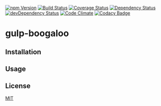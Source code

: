[![npm Version](https://img.shields.io/npm/v/gulp-boogaloo.svg)](https://www.npmjs.com/package/gulp-boogaloo)
[![Build Status](https://travis-ci.org/svenschoenung/gulp-boogaloo.svg?branch=master)](https://travis-ci.org/svenschoenung/gulp-boogaloo)
[![Coverage Status](https://coveralls.io/repos/github/svenschoenung/gulp-boogaloo/badge.svg?branch=master)](https://coveralls.io/github/svenschoenung/gulp-boogaloo?branch=master)
[![Dependency Status](https://david-dm.org/svenschoenung/gulp-boogaloo.svg)](https://david-dm.org/svenschoenung/gulp-boogaloo)
[![devDependency Status](https://david-dm.org/svenschoenung/gulp-boogaloo/dev-status.svg)](https://david-dm.org/svenschoenung/gulp-boogaloo#info=devDependencies)
[![Code Climate](https://codeclimate.com/github/svenschoenung/gulp-boogaloo/badges/gpa.svg)](https://codeclimate.com/github/svenschoenung/gulp-boogaloo)
[![Codacy Badge](https://api.codacy.com/project/badge/grade/61b867e262794455b8d1131e0f6a6f30)](https://www.codacy.com/app/svenschoenung/gulp-boogaloo)

# gulp-boogaloo

## Installation

## Usage

## License

[MIT](LICENSE)
